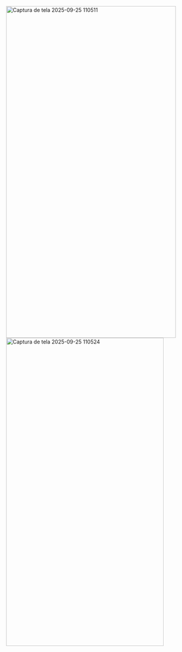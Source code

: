 <img width="459" height="898" alt="Captura de tela 2025-09-25 110511" src="https://github.com/user-attachments/assets/a531521c-077d-43dd-8f87-26549f3ed6ad" />

<img width="426" height="834" alt="Captura de tela 2025-09-25 110524" src="https://github.com/user-attachments/assets/82b80c46-0e59-403e-93b6-816292b2a8df" />
